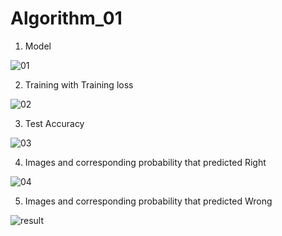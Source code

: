 # Algorithm_01
1. Model

![01](https://user-images.githubusercontent.com/75295665/121803861-635e4480-cc7e-11eb-8dcb-6a41830daa53.png)

2. Training with Training loss

![02](https://user-images.githubusercontent.com/75295665/121803867-6c4f1600-cc7e-11eb-8284-b67967d11f85.png)

3. Test Accuracy

![03](https://user-images.githubusercontent.com/75295665/121803876-74a75100-cc7e-11eb-987f-1d17d58936a8.png)

4. Images and corresponding probability that predicted Right


![04](https://user-images.githubusercontent.com/75295665/121803873-72dd8d80-cc7e-11eb-88c2-6db4949a787a.png)

5. Images and corresponding probability that predicted Wrong

![result](https://user-images.githubusercontent.com/75295665/121802907-e335e000-cc79-11eb-9302-425b7921aeaa.png)

